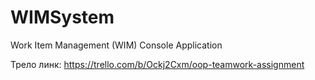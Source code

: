 # WIMSystem

Work Item Management (WIM) Console Application



Трело линк:
https://trello.com/b/Ockj2Cxm/oop-teamwork-assignment
 
